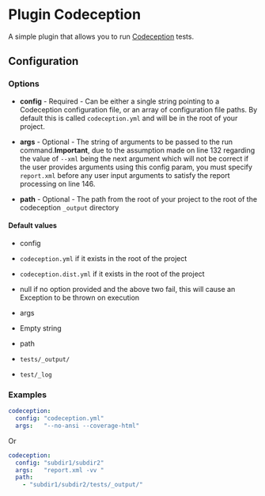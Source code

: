 Plugin Codeception
==================

A simple plugin that allows you to run [Codeception](http://codeception.com/) tests.

Configuration
-------------

### Options

* **config** - Required - Can be either a single string pointing to a Codeception configuration file, or an array of configuration file paths. By default this is called `codeception.yml` and will be in the root of your project.

* **args** - Optional - The string of arguments to be passed to the run command.**Important**, due to the assumption made on line 132 regarding the value of `--xml` being the next argument which will not be correct if the user provides arguments using this config param, you must specify `report.xml` before any user input arguments to satisfy the report processing on line 146.

* **path** - Optional - The path from the root of your project to the root of the codeception `_output` directory

#### Default values

- config
 - `codeception.yml` if it exists in the root of the project
 - `codeception.dist.yml` if it exists in the root of the project
 - null if no option provided and the above two fail, this will cause an Exception to be thrown on execution

- args
 - Empty string
 
- path
 - `tests/_output/`
 - `test/_log`

### Examples

```yml
codeception:
  config: "codeception.yml"
  args:   "--no-ansi --coverage-html"
```

Or

```yml
codeception:
  config: "subdir1/subdir2"
  args:   "report.xml -vv "
  path:
    - "subdir1/subdir2/tests/_output/"
```
